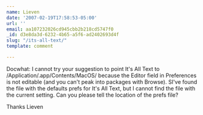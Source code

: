 ```yaml
---
name: Lieven
date: '2007-02-19T17:58:53-05:00'
url: ''
email: aa107232026cd945cbb2b218cd5747f0
_id: d3e8da3d-6232-4b65-a5f6-ad2402693d4f
slug: "/its-all-text/"
template: comment

---
```


Docwhat:
I cannot try your suggestion to point It's All Text to /Application/.app/Contents/MacOS/ because the Editor field in Preferences is not editable (and you can't peak into packages with Browse). SI've found the file with the defaults prefs for It's All Text, but I cannot find the file with the current setting. Can you please tell the location of the prefs file?

Thanks
Lieven
